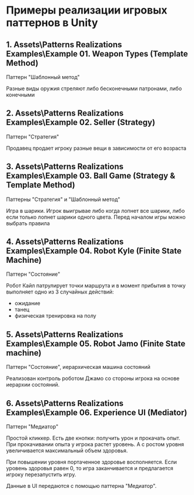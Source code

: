 # Примеры реализации игровых паттернов в Unity

## 1. Assets\Patterns Realizations Examples\Example 01. Weapon Types (Template Method)

Паттерн "Шаблонный метод"

Разные виды оружия стреляют либо бесконечными патронами, либо конечными

## 2. Assets\Patterns Realizations Examples\Example 02. Seller (Strategy)

Паттерн "Стратегия"

Продавец продает игроку разные вещи в зависимости от его возраста

## 3. Assets\Patterns Realizations Examples\Example 03. Ball Game (Strategy & Template Method)

Паттерны "Стратегия" и "Шаблонный метод"

Игра в шарики. Игрок выигрывае либо когда лопнет все шарики, либо если только лопнет шарики одного цвета. Перед началом игры можно выбрать правила

## 4. Assets\Patterns Realizations Examples\Example 04. Robot Kyle (Finite State Machine)

Паттерн "Состояние"

Робот Кайл патрулирует точки маршрута и в момент прибытия в точку выполняет одно из 3 случайных действий:
- ожидание
- танец
- физическая тренировка на полу

## 5. Assets\Patterns Realizations Examples\Example 05. Robot Jamo (Finite State machine)

Паттерн "Состояние", иерархическая машина состояний

Реализован контроль роботом Джамо со стороны игрока на основе иерархии состояний.

## 6. Assets\Patterns Realizations Examples\Example 06. Experience UI (Mediator)

Паттерн "Медиатор"

Простой кликкер. Есть две кнопки: получить урон и прокачать опыт. При прокачивании опыта у игрока растет уровень. А с ростом уровня увеличивается максимальный объем здоровья.

При повышении уровня портаченное здоровье восполняется. Если уровень здоровья равен 0, то игра заканчивается и предлагается игроку перезапустить игру.

Данные в UI передаются с помощью паттерна "Медиатор".
